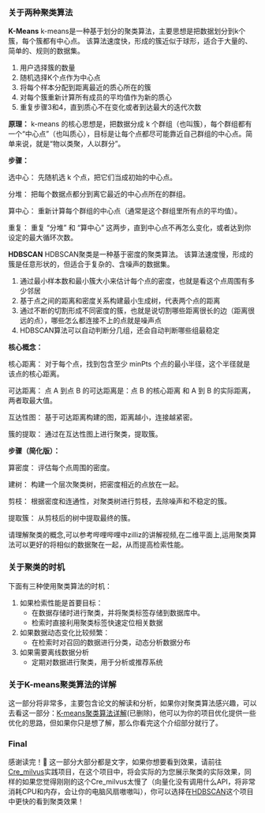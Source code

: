 ### 关于两种聚类算法
**K-Means**
k-means是一种基于划分的聚类算法，主要思想是把数据划分到k个簇，每个簇都有中心点。
该算法速度快，形成的簇近似于球形，适合于大量的、简单的、规则的数据集。
1. 用户选择簇的数量
2. 随机选择K个点作为中心点
3. 将每个样本分配到距离最近的质心所在的簇
4. 对每个簇重新计算所有成员的平均值作为新的质心
5. 重复步骤3和4，直到质心不在变化或者到达最大的迭代次数
   
**原理：** k-means 的核心思想是，把数据分成 k 个群组（也叫簇），每个群组都有一个“中心点”（也叫质心），目标是让每个点都尽可能靠近自己群组的中心点。简单来说，就是“物以类聚，人以群分”。

**步骤：**

选中心： 先随机选 k 个点，把它们当成初始的中心点。

分堆： 把每个数据点都分到离它最近的中心点所在的群组。

算中心： 重新计算每个群组的中心点（通常是这个群组里所有点的平均值）。

重复： 重复 “分堆” 和 “算中心” 这两步，直到中心点不再怎么变化，或者达到你设定的最大循环次数。

**HDBSCAN**
HDBSCAN聚类是一种基于密度的聚类算法。
该算法速度慢，形成的簇是任意形状的，但适合于复杂的、含噪声的数据集。
1. 通过最小样本数和最小簇大小来估计每个点的密度，也就是看这个点周围有多少邻居
2. 基于点之间的距离和密度关系构建最小生成树，代表两个点的距离
3. 通过不断的切割形成不同密度的簇，也就是说切割哪些距离很长的边（距离很远的点），哪些怎么都连接不上的点就是噪声点
4. HDBSCAN算法可以自动判断分几组，还会自动判断哪些组最稳定

**核心概念：**

核心距离： 对于每个点，找到包含至少 minPts 个点的最小半径，这个半径就是该点的核心距离。

可达距离： 点 A 到点 B 的可达距离是：点 B 的核心距离 和 A 到 B 的实际距离，两者取最大值。

互达性图： 基于可达距离构建的图，距离越小，连接越紧密。

簇的提取： 通过在互达性图上进行聚类，提取簇。

**步骤（简化版）：**

算密度： 评估每个点周围的密度。

建树： 构建一个层次聚类树，把密度相近的点放在一起。

剪枝： 根据密度和连通性，对聚类树进行剪枝，去除噪声和不稳定的簇。

提取簇： 从剪枝后的树中提取最终的簇。

请理解聚类的概念,可以参考哔哩哔哩中zilliz的讲解视频,在二维平面上,运用聚类算法可以更好的将相似的数据聚在一起，从而提高检索性能。

### 关于聚类的时机
下面有三种使用聚类算法的时机：
1. 如果检索性能是首要目标：
   * 在数据存储时进行聚类，并将聚类标签存储到数据库中。
   * 检索时直接利用聚类标签快速定位相关数据
2. 如果数据动态变化比较频繁：
   * 在检索时对召回的数据进行分类，动态分析数据分布
3. 如果需要离线数据分析
   * 定期对数据进行聚类，用于分析或推荐系统
### 关于K-means聚类算法的详解
这一部分将非常多，主要包含论文的解读和分析，如果你对聚类算法感兴趣，可以去看这一部分：[K-means聚类算法详解](../chapter4/K-mean算法详解.md)(已删除)，他可以为你的项目优化提供一些优化的思路，但如果你只是想了解，那么你看完这个介绍部分就行了。


### Final
感谢读完！🎉
这一部分大部分都是文字，如果你想要看到效果，请前往[Cre_milvus](../project/Cre_milvus/readme.md)实践项目，在这个项目中，将会实际的为您展示聚类的实际效果，同样的如果您觉得刚刚的这个Cre_milvus太慢了（向量化没有调用什么API，将非常消耗CPU和内存，会让你的电脑风扇嗷嗷叫），你可以选择在[HDBSCAN](../project/HDBSCAN)这个项目中更快的看到聚类效果！